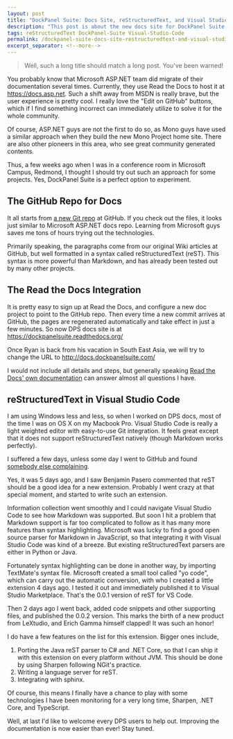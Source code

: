 ```yaml
---
layout: post
title: "DockPanel Suite: Docs Site, reStructuredText, and Visual Studio Code"
description: "This post is about the new docs site for DockPanel Suite, which is built with reStructuredText and Visual Studio Code."
tags: reStructuredText DockPanel-Suite Visual-Studio-Code
permalink: /dockpanel-suite-docs-site-restructuredtext-and-visual-studio-code-d9d5a6b37a0d
excerpt_separator: <!--more-->
---
```

> Well, such a long title should match a long post. You've been warned!

You probably know that Microsoft ASP.NET team did migrate of their documentation several times. Currently, they use Read the Docs to host it at https://docs.asp.net. Such a shift away from MSDN is really brave, but the user experience is pretty cool. I really love the "Edit on GitHub" buttons, which if I find something incorrect can immediately utilize to solve it for the whole community.

Of course, ASP.NET guys are not the first to do so, as Mono guys have used a similar approach when they build the new Mono Project home site. There are also other pioneers in this area, who see great community generated contents.

Thus, a few weeks ago when I was in a conference room in Microsoft Campus, Redmond, I thought I should try out such an approach for some projects. Yes, DockPanel Suite is a perfect option to experiment.
<!--more-->

## The GitHub Repo for Docs

It all starts from [a new Git repo](https://github.com/dockpanelsuite/dockpanelsuite_docs) at GitHub. If you check out the files, it looks just similar to Microsoft ASP.NET docs repo. Learning from Microsoft guys saves me tons of hours trying out the technologies.

Primarily speaking, the paragraphs come from our original Wiki articles at GitHub, but well formatted in a syntax called reStructuredText (reST). This syntax is more powerful than Markdown, and has already been tested out by many other projects.

## The Read the Docs Integration

It is pretty easy to sign up at Read the Docs, and configure a new doc project to point to the GitHub repo. Then every time a new commit arrives at GitHub, the pages are regenerated automatically and take effect in just a few minutes. So now DPS docs site is at https://dockpanelsuite.readthedocs.org/

Once Ryan is back from his vacation in South East Asia, we will try to change the URL to http://docs.dockpanelsuite.com/

I would not include all details and steps, but generally speaking [Read the Docs' own documentation](https://read-the-docs.readthedocs.org/en/latest/getting_started.html) can answer almost all questions I have.

## reStructuredText in Visual Studio Code

I am using Windows less and less, so when I worked on DPS docs, most of the time I was on OS X on my Macbook Pro. Visual Studio Code is really a light weighted editor with easy-to-use Git integration. It feels great except that it does not support reStructuredText natively (though Markdown works perfectly).

I suffered a few days, unless some day I went to GitHub and found [somebody else complaining](https://github.com/microsoft/vscode/issues/117).

Yes, it was 5 days ago, and I saw Benjamin Pasero commented that reST should be a good idea for a new extension. Probably I went crazy at that special moment, and started to write such an extension.

Information collection went smoothly and I could navigate Visual Studio Code to see how Markdown was supported. But soon I hit a problem that Markdown support is far too complicated to follow as it has many more features than syntax highlighting. Microsoft was lucky to find a good open source parser for Markdown in JavaScript, so that integrating it with Visual Studio Code was kind of a breeze. But existing reStructuredText parsers are either in Python or Java.

Fortunately syntax highlighting can be done in another way, by importing TextMate's syntax file. Microsoft created a small tool called "yo code", which can carry out the automatic conversion, with who I created a little extension 4 days ago. I tested it out and immediately published it to Visual Studio Marketplace. That's the 0.0.1 version of reST for VS Code.

Then 2 days ago I went back, added code snippets and other supporting files, and published the 0.0.2 version. This marks the birth of a new product from LeXtudio, and Erich Gamma himself clapped! It was such an honor!

I do have a few features on the list for this extension. Bigger ones include,

1. Porting the Java reST parser to C# and .NET Core, so that I can ship it with this extension on every platform without JVM. This should be done by using Sharpen following NGit's practice.
1. Writing a language server for reST.
1. Integrating with sphinx.

Of course, this means I finally have a chance to play with some technologies I have been monitoring for a very long time, Sharpen, .NET Core, and TypeScript.

Well, at last I'd like to welcome every DPS users to help out. Improving the documentation is now easier than ever! Stay tuned.
